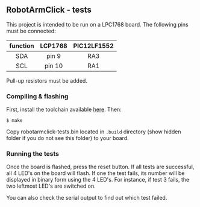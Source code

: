 ## RobotArmClick - tests

This project is intended to be run on a LPC1768 board. 
The following pins must be connected:

| function | LCP1768 | PIC12LF1552 |
|:--------:|:-------:|:-----------:|
| SDA | pin 9 | RA3 |
| SCL | pin 10 | RA1|

Pull-up resistors must be added.

### Compiling & flashing

First, install the toolchain available [here](https://launchpad.net/gcc-arm-embedded/).
Then:
```
$ make
```

Copy robotarmclick-tests.bin located in ```.build``` directory (show hidden folder if you do not see this folder) to your board.

### Running the tests

Once the board is flashed, press the reset button. If all tests are successful,
all 4 LED's on the board will flash. If one the test fails, its number will be
displayed in binary form using the 4 LED's. For instance, if test 3 fails, the
two leftmost LED's are switched on.

You can also check the serial output to find out which test failed.
